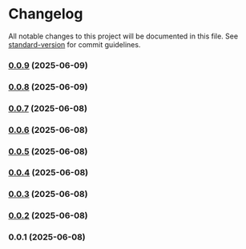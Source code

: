 # Changelog

All notable changes to this project will be documented in this file. See [standard-version](https://github.com/conventional-changelog/standard-version) for commit guidelines.

### [0.0.9](https://github.com/DanielDallagnol/Prova-Duas-Rotas/compare/v0.0.8...v0.0.9) (2025-06-09)

### [0.0.8](https://github.com/DanielDallagnol/Prova-Duas-Rotas/compare/v0.0.7...v0.0.8) (2025-06-09)

### [0.0.7](https://github.com/DanielDallagnol/Prova-Duas-Rotas/compare/v0.0.6...v0.0.7) (2025-06-08)

### [0.0.6](https://github.com/DanielDallagnol/Prova-Duas-Rotas/compare/v0.0.5...v0.0.6) (2025-06-08)

### [0.0.5](https://github.com/DanielDallagnol/Prova-Duas-Rotas/compare/v0.0.4...v0.0.5) (2025-06-08)

### [0.0.4](https://github.com/DanielDallagnol/Prova-Duas-Rotas/compare/v0.0.3...v0.0.4) (2025-06-08)

### [0.0.3](https://github.com/DanielDallagnol/Prova-Duas-Rotas/compare/v0.0.2...v0.0.3) (2025-06-08)

### [0.0.2](https://github.com/DanielDallagnol/Prova-Duas-Rotas/compare/v0.0.1...v0.0.2) (2025-06-08)

### 0.0.1 (2025-06-08)

